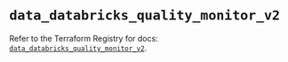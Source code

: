# `data_databricks_quality_monitor_v2`

Refer to the Terraform Registry for docs: [`data_databricks_quality_monitor_v2`](https://registry.terraform.io/providers/databricks/databricks/1.86.0/docs/data-sources/quality_monitor_v2).

